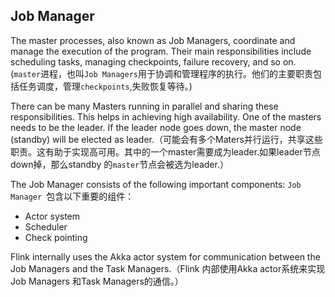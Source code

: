 Job Manager
---
The master processes, also known as Job Managers, coordinate and manage the execution of the program. Their main responsibilities include scheduling tasks, managing checkpoints, failure recovery, and so on.
(`master`进程，也叫`Job Managers`用于协调和管理程序的执行。他们的主要职责包括任务调度，管理`checkpoints`,失败恢复等待。)

There can be many Masters running in parallel and sharing these responsibilities. This helps in achieving high availability. One of the masters needs to be the leader. If the leader node goes down, the master node (standby) will be elected as leader.（可能会有多个Maters并行运行，共享这些职责。这有助于实现高可用。其中的一个master需要成为leader.如果leader节点down掉，那么standby 的`master`节点会被选为leader.）

The Job Manager consists of the following important components:
 `Job Manager `包含以下重要的组件：
- Actor system
- Scheduler
- Check pointing

Flink internally uses the Akka actor system for communication between the Job Managers and the Task Managers.（Flink 内部使用Akka actor系统来实现Job Managers 和Task Managers的通信。）


